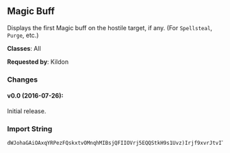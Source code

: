 ## Magic Buff

Displays the first Magic buff on the hostile target, if any. (For `Spellsteal`,
`Purge`, etc.)

**Classes**: All

**Requested by**: Kildon

### Changes

#### v0.0 (2016-07-26):

Initial release.

### Import String

    dWJohaGAiOAxqYRPezFQskxtvOMnqhMIBsjQFIIOVrj5EQQStkH9s1Uvz)Irjf9xvrJtvITbbUSKbRmCkLdcroLu4yQsDovbwikklvvilwvswoOhQkP6PiTmiQNdvtecIPsutgW0jnmI0vrr4zOO66i2ieu(mKAZqz7uQ(ieKMfkmnuK(oe6Xs1IiIgTQY4vv1jvf0TOK60eopryLsPBJs)gv7VDzNc4Yo10vb)WDzNkoH6YoTtWvoRtb5Ddygsz)YmeO5zD2tliVBaZGfgSW)E4Pf0Ubm7xMuusFCAb5DdygObxFuHbl8VSFzw)Gh8G0cY7gWm8pobeG(XrmTG8Ubm74iM20cY7gWmmY1vb)YGfgSW)A2iTzzzzcSSJRzmXj0x3CiPQPBPMsAd0irbLKrMKQbIUujBKPF1LblLaVS6asBwwwgghMjY(L9Mr2JLMbWtBwwwwwwwgiVBaZodBXi7jJmT(ReyXiRZjNYidOEfbdtwcBfJmac0Oc(XiR(BtanQGFYc2k7xgtCcLzemSMsQgi6sLKrMOrAZYYYYYYYeyzhxZodBLPF1L9kyzSuwDaPnllllllltGLbuVIGHjlHTk73VmjTSbTOlzM(vxAZYYYYYYYYYYYqc1zylgziHsR)kbwmYqcvNtoLrgsOaiqJk4hJmKqv)TjGgvWpzbBL9l7mSfJmT(ReyXiRZjNYidGanQGFmYQ)2eqJk4NSGTsBwwwwwwwwwwwgSuc8YuiPsBwwwwwwwwDaPnlllRoG0whqAtlg56QGFziHsHc0OlyZgPnlll74iM9ldHwQSGTA2iTzzzzcSSJJyM1zGgC9rfgSW)YETmyHbl8VhEAbTBaZ0V6sBwwwwwwwg(hNacq)4iM9ldwyWc)RzJ0MLLLLLLLbAW1hvyWc)l7x2XrmTzzzz1bK2SSSmyPe4LH)XjGa0poIPToaNcWF2j4kN1zMRU6utxf2lzOan6cAzoq5wy9BPoTZ5GaCepNzofOW7ofjypZUuusZqw6BeyTuRSgze4uabocNCDvyVCQbe0PFLa9N6wW0xCQaWPw2Gw0ZygbdZPItOp7CwBGLwaUfVDki3a4YofqGHj6eqvcx2PSeqv4YU6QtXmDvWpx2PSeqv4YU6QtTz3MAaRtDzNYsavHl7QRofA6Ll7uwcOkCzxD1Pqoy5YoLLaQcx2vxDQAaRtDzNYsavHl7QRU60JWkdfOrxqC3I3ofwOf8twcBLtfD(5ufkqJUGUSt7Fv3soLydWOLt7eCLZ6umY1vb)A2idwkbEzgc08So7OuOan6c2SrwDaoTtWvolcHanQGFofJCDvWVMnYGLsGxMHanpRZokac0Oc(XiZqGMN1zhv93MaAub)KfSvwDaoTtWvo7d78ZPyKRRc(1SrgSuc8YmeO5zD2rP1FLaRS6aCANGRCwlmSLtXixxf8RzJmyPe4LziqZZ6SJ6mSvwDaoTtWvolvnDlH7umY1vb)A2idwkbEzgc08So7O6CYPz1b40obx5SY1FLalN60obx5Sp)eaLtvbBb40obx5SpvjSvofxnkb3PQe2kN2j4kN1vNsofkqJUGUSt7eCLZ6umY1vb)A2idwkbEzkKuz1b4QtruaOFUfm9fN(NjXWWl1TWAPOKkv6BKrwQvsz(BKFStLGjXWWl1rywjL5i4fREXQ3iBfZzocS6fhZAMIaxDkRtbCkUtrgfYOKI6fNA3T4ntr(TRUd
     
